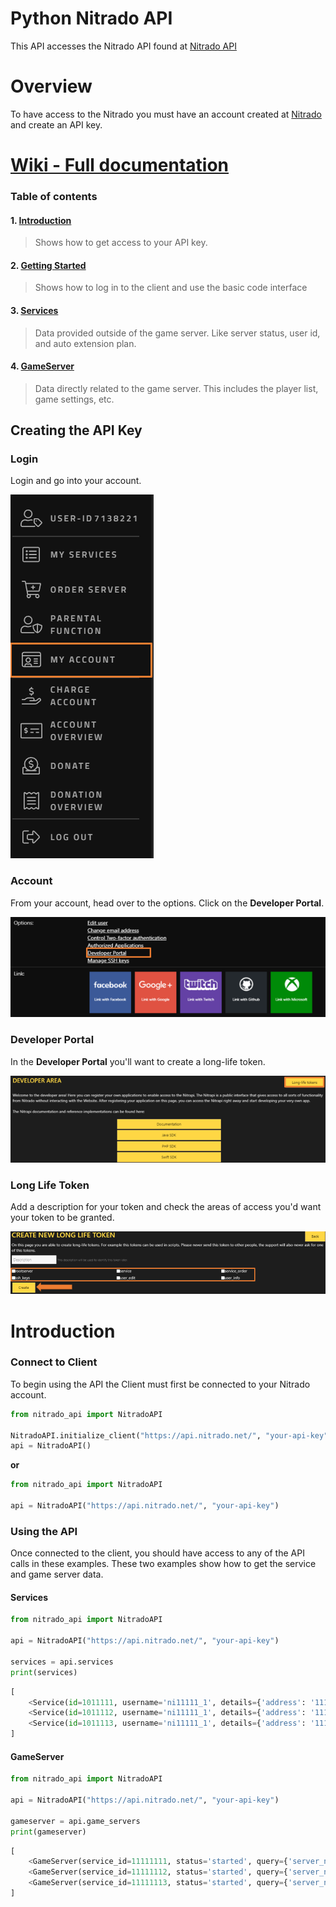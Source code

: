 # Python Nitrado API


This API accesses the Nitrado API found at [Nitrado API](https://api.nitrado.net/)


# Overview

To have access to the Nitrado you must have an account created at [Nitrado](https://server.nitrado.net/)
and create an API key.

# [Wiki - Full documentation](https://github.com/mjlomeli/NitradoAPI/wiki)
### Table of contents
#### 1. [Introduction](https://github.com/mjlomeli/NitradoAPI/wiki#introduction)
   > Shows how to get access to your API key.
#### 2. [Getting Started](https://github.com/mjlomeli/NitradoAPI/wiki/Getting-Started)
   > Shows how to log in to the client and use the basic code interface
#### 3. [Services](https://github.com/mjlomeli/NitradoAPI/wiki/Services)
   > Data provided outside of the game server. Like server status, user id, and auto extension plan.
#### 4. [GameServer](https://github.com/mjlomeli/NitradoAPI/wiki/GameServer)
   > Data directly related to the game server. This includes the player list, game settings, etc.


## Creating the API Key
### Login
Login and go into your account.

<img src="./images/dropdown.png" alt="login" /><br />

### Account
From your account, head over to the options. Click on the
**Developer Portal**.

<img src="./images/account.png" alt="account" /><br />

### Developer Portal
In the **Developer Portal** you'll want to create a long-life token.

<img src="./images/developer.png" alt="developer"/><br />


### Long Life Token
Add a description for your token and check the areas of access you'd
want your token to be granted.

<img src="./images/token.png" alt="token" /><br />


# Introduction

### Connect to Client
To begin using the API the Client must first be connected to your Nitrado account.

```python
from nitrado_api import NitradoAPI

NitradoAPI.initialize_client("https://api.nitrado.net/", "your-api-key")
api = NitradoAPI()
```

**or**

```python
from nitrado_api import NitradoAPI

api = NitradoAPI("https://api.nitrado.net/", "your-api-key")
```

### Using the API
Once connected to the client, you should have access to any of the API calls in these examples.
These two examples show how to get the service and game server data.

#### Services
```python
from nitrado_api import NitradoAPI

api = NitradoAPI("https://api.nitrado.net/", "your-api-key")

services = api.services
print(services)
```
```python
[
    <Service(id=1011111, username='ni11111_1', details={'address': '111.111.111.111:9996', 'name': '[API] My-Server-1', 'game': 'ARK: Survival Evolved (Xbox One)', 'portlist_short': 'arkxb', 'folder_short': 'arkxb', 'slots': 70})>,
    <Service(id=1011112, username='ni11111_1', details={'address': '111.111.111.112:9996', 'name': '[API] My-Server-2', 'game': 'ARK: Survival Evolved (Xbox One)', 'portlist_short': 'arkxb', 'folder_short': 'arkxb', 'slots': 70})>,
    <Service(id=1011113, username='ni11111_1', details={'address': '111.111.111.113:9996', 'name': '[API] My-Server-3', 'game': 'ARK: Survival Evolved (Xbox One)', 'portlist_short': 'arkxb', 'folder_short': 'arkxb', 'slots': 70})>
]
``` 

#### GameServer
```python
from nitrado_api import NitradoAPI

api = NitradoAPI("https://api.nitrado.net/", "your-api-key")

gameserver = api.game_servers
print(gameserver)
```
```python
[
    <GameServer(service_id=11111111, status='started', query={'server_name': '[API] My-Server-1', 'connect_ip': '111.111.111.111:9996', 'map': 'LostIsland', 'version': '943.10', 'player_current': 0, 'player_max': 70, 'players': []})>,
    <GameServer(service_id=11111112, status='started', query={'server_name': '[API] My-Server-2', 'connect_ip': '111.111.111.112:9996', 'map': 'Ragnarok', 'version': '943.10', 'player_current': 0, 'player_max': 70, 'players': []})>,
    <GameServer(service_id=11111113, status='started', query={'server_name': '[API] My-Server-3', 'connect_ip': '111.111.111.113:9996', 'map': 'TheIsland', 'version': '943.10', 'player_current': 0, 'player_max': 70, 'players': []})>
]
```



